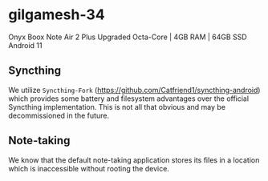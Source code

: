 # gilgamesh-34

Onyx Boox Note Air 2 Plus
Upgraded Octa-Core | 4GB RAM | 64GB SSD
Android 11

## Syncthing

We utilize `Syncthing-Fork` (<https://github.com/Catfriend1/syncthing-android>) which provides some battery and filesystem advantages over the official Syncthing implementation. This is not all that obvious and may be decommissioned in the future.

## Note-taking

We know that the default note-taking application stores its files in a location which is inaccessible without rooting the device.
